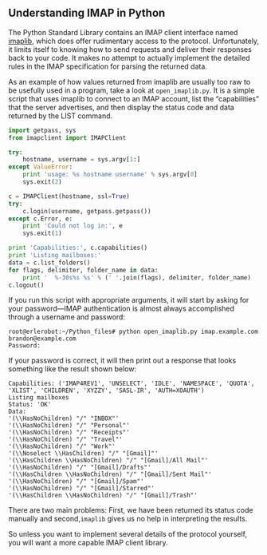## Understanding IMAP in Python

The Python Standard Library contains an IMAP client interface named [imaplib](https://docs.python.org/2/library/imaplib.html?highlight=imaplib#imaplib), which does offer
rudimentary access to the protocol. Unfortunately, it limits itself to knowing how to send requests and
deliver their responses back to your code. It makes no attempt to actually implement the detailed rules
in the IMAP specification for parsing the returned data.

As an example of how values returned from imaplib are usually too raw to be usefully used in a
program, take a look at `open_imaplib.py`. It is a simple script that uses imaplib to connect to an IMAP
account, list the “capabilities” that the server advertises, and then display the status code and data
returned by the LIST command.
```python
import getpass, sys
from imapclient import IMAPClient

try:
    hostname, username = sys.argv[1:]
except ValueError:
    print 'usage: %s hostname username' % sys.argv[0]
    sys.exit(2)

c = IMAPClient(hostname, ssl=True)
try:
    c.login(username, getpass.getpass())
except c.Error, e:
    print 'Could not log in:', e
    sys.exit(1)

print 'Capabilities:', c.capabilities()
print 'Listing mailboxes:'
data = c.list_folders()
for flags, delimiter, folder_name in data:
    print '  %-30s%s %s' % (' '.join(flags), delimiter, folder_name)
c.logout()
```

If you run this script with appropriate arguments, it will start by asking for your password—IMAP
authentication is almost always accomplished through a username and password:
```
root@erlerobot:~/Python_files# python open_imaplib.py imap.example.com brandon@example.com
Password:
```
If your password is correct, it will then print out a response that looks something like the result
shown below:
```
Capabilities: ('IMAP4REV1', 'UNSELECT', 'IDLE', 'NAMESPACE', 'QUOTA',
'XLIST', 'CHILDREN', 'XYZZY', 'SASL-IR', 'AUTH=XOAUTH')
Listing mailboxes
Status: 'OK'
Data:
'(\\HasNoChildren) "/" "INBOX"'
'(\\HasNoChildren) "/" "Personal"'
'(\\HasNoChildren) "/" "Receipts"'
'(\\HasNoChildren) "/" "Travel"'
'(\\HasNoChildren) "/" "Work"'
'(\\Noselect \\HasChildren) "/" "[Gmail]"'
'(\\HasChildren \\HasNoChildren) "/" "[Gmail]/All Mail"'
'(\\HasNoChildren) "/" "[Gmail]/Drafts"'
'(\\HasChildren \\HasNoChildren) "/" "[Gmail]/Sent Mail"'
'(\\HasNoChildren) "/" "[Gmail]/Spam"'
'(\\HasNoChildren) "/" "[Gmail]/Starred"'
'(\\HasChildren \\HasNoChildren) "/" "[Gmail]/Trash"'
```
There are two main problems:
First, we have been returned
its status code manually and second,`imaplib` gives us no help in interpreting the results.

So unless you want to implement several details of the protocol yourself, you will want a more
capable IMAP client library.
